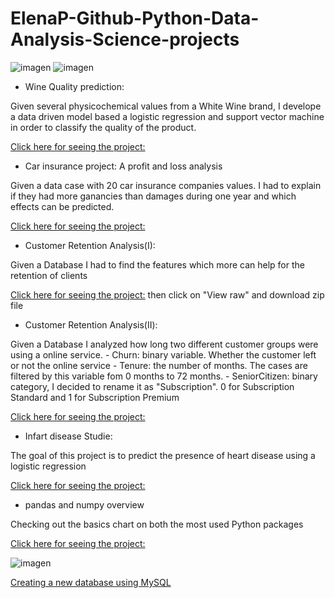 # ElenaP-Github-Python-Data-Analysis-Science-projects

![imagen](https://user-images.githubusercontent.com/70054118/120040060-38c98600-c006-11eb-91dc-d4a7c6f66fc1.png)
![imagen](https://user-images.githubusercontent.com/70054118/120039926-fef87f80-c005-11eb-8289-fcef8f6a1474.png)




- Wine Quality prediction:

Given several physicochemical values from a White Wine brand, I develope a data driven model based a logistic regression and support vector machine in order to classify the quality of the product.


[Click here for seeing the project:](https://github.com/ElenaP-Github/ORIGINAL-Python-Data-Analysis-projects/blob/main/White%20wine%20logistic%20regression--.ipynb)


- Car insurance project: A profit and loss analysis 

Given a data case with 20 car insurance companies values. I had to explain if they had more ganancies than damages during one year and which effects can be predicted.

[Click here for seeing the project:](https://github.com/ElenaP-Github/ORIGINAL-Python-Data-Analysis-projects/blob/main/Car%20insurance%20by%20Elena%20Pe%C3%B1a.ipynb)


- Customer Retention Analysis(I):

Given a Database I had to find the features which more can help for the retention of clients

[Click here for seeing the project:](https://github.com/ElenaP-Github/ORIGINAL-Python-Data-Analysis-projects/blob/main/Customer%20retention%20analysis%20Elena%20Pe%C3%B1a.rar)  then click on "View raw" and download zip file

- Customer Retention Analysis(II):

Given a Database I analyzed how long two different customer groups were using a online service.
     - Churn: binary variable. Whether the customer left or not the online service
     - Tenure: the number of months. The cases are filtered by this variable fom 0 months to 72 months.
     - SeniorCitizen: binary category, I decided to rename it as "Subscription". 0 for Subscription Standard and 1 for Subscription Premium
     
[Click here for seeing the project:](https://github.com/ElenaP-Github/ORIGINAL-Python-Data-Analysis-projects/blob/main/simple%20customer%20retention%20analysis.ipynb)



- Infart disease Studie:

The goal of this project is to predict the presence of heart disease using a logistic regression

[Click here for seeing the project:](https://github.com/ElenaP-Github/ORIGINAL-Python-Data-Analysis-projects/blob/main/Infart%20Disease-Definitive%20version-04-02-2021.ipynb)


- pandas and numpy overview

Checking out the basics chart on both the most used Python packages

[Click here for seeing the project:](https://github.com/ElenaP-Github/ORIGINAL-Python-Data-Analysis-projects/blob/main/pandas%20and%20numpy%20overview.ipynb)



![imagen](https://user-images.githubusercontent.com/70054118/120040112-4c74ec80-c006-11eb-9a62-0cbadc4b62cb.png)



[Creating a new database using MySQL](https://github.com/ElenaP-Github/ORIGINAL-Python-Data-Analysis-projects/blob/main/clinic_sql_proyect.sql)

